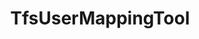 ---
optionsClassName: TfsUserMappingToolOptions
optionsClassFullName: MigrationTools.Tools.TfsUserMappingToolOptions
configurationSamples:
- name: defaults
  description: 
  code: >-
    {
      "MigrationTools": {
        "CommonTools": {
          "TfsUserMappingTool": {
            "Enabled": "False",
            "IdentityFieldsToCheck": [
              "System.AssignedTo",
              "System.ChangedBy",
              "System.CreatedBy",
              "Microsoft.VSTS.Common.ActivatedBy",
              "Microsoft.VSTS.Common.ResolvedBy",
              "Microsoft.VSTS.Common.ClosedBy"
            ],
            "UserMappingFile": "C:\\temp\\userExport.json"
          }
        }
      }
    }
  sampleFor: MigrationTools.Tools.TfsUserMappingToolOptions
- name: sample
  description: 
  code: >-
    {
      "MigrationTools": {
        "CommonTools": {
          "TfsUserMappingTool": {
            "Enabled": "True",
            "IdentityFieldsToCheck": [
              "System.AssignedTo",
              "System.ChangedBy",
              "System.CreatedBy",
              "Microsoft.VSTS.Common.ActivatedBy",
              "Microsoft.VSTS.Common.ResolvedBy",
              "Microsoft.VSTS.Common.ClosedBy"
            ],
            "UserMappingFile": "C:\\temp\\userExport.json"
          }
        }
      }
    }
  sampleFor: MigrationTools.Tools.TfsUserMappingToolOptions
- name: classic
  description: 
  code: >-
    {
      "$type": "TfsUserMappingToolOptions",
      "Enabled": true,
      "IdentityFieldsToCheck": [
        "System.AssignedTo",
        "System.ChangedBy",
        "System.CreatedBy",
        "Microsoft.VSTS.Common.ActivatedBy",
        "Microsoft.VSTS.Common.ResolvedBy",
        "Microsoft.VSTS.Common.ClosedBy",
        "System.AssignedTo",
        "System.ChangedBy",
        "System.CreatedBy",
        "Microsoft.VSTS.Common.ActivatedBy",
        "Microsoft.VSTS.Common.ResolvedBy",
        "Microsoft.VSTS.Common.ClosedBy"
      ],
      "UserMappingFile": "C:\\temp\\userExport.json"
    }
  sampleFor: MigrationTools.Tools.TfsUserMappingToolOptions
description: The TfsUserMappingTool is used to map users from the source to the target system. Run it with the ExportUsersForMappingContext to create a mapping file then with WorkItemMigrationContext to use the mapping file to update the users in the target system as you migrate the work items.
className: TfsUserMappingTool
typeName: Tools
architecture: 
options:
- parameterName: Enabled
  type: Boolean
  description: If set to `true` then the tool will run. Set to `false` and the processor will not run.
  defaultValue: missng XML code comments
- parameterName: IdentityFieldsToCheck
  type: List
  description: This is a list of the Identiy fields in the Source to check for user mapping purposes. You should list all identiy fields that you wan to map.
  defaultValue: missng XML code comments
- parameterName: UserMappingFile
  type: String
  description: This is the file that will be used to export or import the user mappings. Use the ExportUsersForMapping processor to create the file.
  defaultValue: missng XML code comments
status: missng XML code comments
processingTarget: missng XML code comments
classFile: /src/MigrationTools.Clients.TfsObjectModel/Tools/TfsUserMappingTool.cs
optionsClassFile: /src/MigrationTools.Clients.TfsObjectModel/Tools/TfsUserMappingToolOptions.cs

redirectFrom:
- /Reference/Tools/TfsUserMappingToolOptions/
layout: reference
toc: true
permalink: /Reference/Tools/TfsUserMappingTool/
title: TfsUserMappingTool
categories:
- Tools
- 
topics:
- topic: notes
  path: /docs/Reference/Tools/TfsUserMappingTool-notes.md
  exists: false
  markdown: ''
- topic: introduction
  path: /docs/Reference/Tools/TfsUserMappingTool-introduction.md
  exists: false
  markdown: ''

---